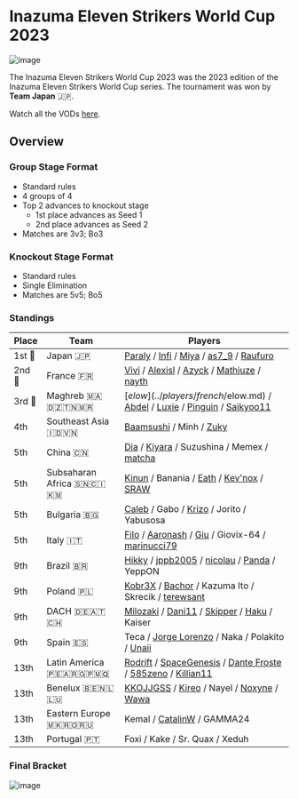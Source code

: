 # Inazuma Eleven Strikers World Cup 2023

![image](https://github.com/inabikarilibrary/inalib/assets/110833255/3cfdb57d-8d54-4c88-aa35-7879c96c75be)

The Inazuma Eleven Strikers World Cup 2023 was the 2023 edition of the Inazuma Eleven Strikers World Cup series.
The tournament was won by **Team Japan** :jp:. 

Watch all the VODs [here](https://www.youtube.com/@Phase5fr). 

## Overview

### Group Stage Format
- Standard rules
- 4 groups of 4
- Top 2 advances to knockout stage
  -  1st place advances as Seed 1
  -  2nd place advances as Seed 2
- Matches are 3v3; Bo3

### Knockout Stage Format
- Standard rules
- Single Elimination
- Matches are 5v5; Bo5

### Standings


| Place | Team | Players |
| - | - | - |
|1st :1st_place_medal: | Japan :jp: | [Paraly](../players/japanese/paraly.md) / [Infi](../players/japanese/infi.md) / [Miya](../players/japanese/miya.md) / [as7_9](../players/japanese/as7_9.md) / [Raufuro](../players/japanese/raufuro.md) |
|2nd :2nd_place_medal: | France :fr: | [Vivi](../players/french/vivi.md) / [Alexisl](../players/french/alexisl.md) / [Azyck](../players/french/azyck.md) / [Mathiuze](../players/french/mathiuze.md) / [nayth](../players/french/nayth.md) |
|3rd :3rd_place_medal: | Maghreb :morocco::algeria::tunisia::mauritania: | [$elow](../players/french/$elow.md) / [Abdel](../players/french/abdel.md) / [Luxie](../players/belgian/luxie.md) / [Pinguin](../players/french/pinguin.md) / [Saikyoo11](../players/french/saikyoo11.md) |
| 4th | Southeast Asia :indonesia::vietnam: | [Baamsushi](../players/indonesian/baamsushi.md) / Minh / [Zuky](../players/german/zuky.md) |
| 5th | China :cn: | [Dia](../players/chinese/dia.md) / [Kiyara](../players/chinese/kiyara.md) / Suzushina / Memex / [matcha](../players/chinese/matcha.md) |
| 5th | Subsaharan Africa :senegal::cote_divoire::comoros: | [Kinun](../players/belgian/kinun.md) / Banania / [Eath](../players/belgian/eath.md) / [Kev'nox](../players/french/kevnox.md) / [SRAW](../players/french/sraw.md) |
| 5th | Bulgaria :bulgaria: | [Caleb](../players/bulgarian/caleb.md) / Gabo / [Krizo](../players/bulgarian/krizo.md) / Jorito / Yabusosa |
| 5th | Italy :it: | [Filo](../players/italian/filo.md) / [Aaronash](../players/italian/aaronash.md) / [Giu](../players/italian/giu.md) / Giovix-64 / [marinucci79](../players/italian/marinucci79.md) |
| 9th | Brazil :brazil: | [Hikky](../players/brazilian/hikky.md) / [jppb2005](../../players/brazilian/jppb2005.md) / [nicolau](../players/brazilian/nicolau.md) / [Panda](../players/brazilian/panda.md) / YeppON |
| 9th | Poland :poland: | [Kobr3X](../players/polish/kobr3x.md) / [Bachor](../players/polish/bachor.md) / Kazuma Ito / Skrecik / [terewsant](../players/polish/terewsant.md) |
| 9th | DACH :de::austria::switzerland: | [Milozaki](../players/german/milozaki.md) / [Dani11](../players/colombian/dani11.md) / [Skipper](../players/austrian/skipper.md) / [Haku](../players/german/haku.md) / Kaiser |
| 9th | Spain :es: | Teca / [Jorge Lorenzo](../players/spanish/jorge.md) / Naka / Polakito / [Unaii](../players/spanish/unaii.md) |
| 13th | Latin America :peru::argentina::guadeloupe::martinique:| [Rodrift](../players/peruvian/rodrift.md) / [SpaceGenesis](../players/french/spacegenesis.md) / [Dante Froste](../players/argentinian/dantefroste.md) / [585zeno](../players/french/585zeno.md) / [Killian11](../players/french/killian11.md) |
| 13th | Benelux :belgium::netherlands::luxembourg:| [KKOJJGSS](../players/dutch/kkojjgss.md) / [Kireo](../players/french/kireo.md) / Nayel / [Noxyne](../players/french/noxyne.md) / [Wawa](../players/luxembourger/wawa.md) |
| 13th | Eastern Europe :macedonia::romania::ru: | Kemal / [CatalinW](../players/romanian/catalinw.md) / GAMMA24 |
| 13th | Portugal :portugal: | Foxi / Kake / Sr. Quax / Xeduh |

### Final Bracket

![image](https://github.com/inabikarilibrary/inalib/assets/110833255/ed9e88f5-dcbc-4d01-a041-eb963efb6c9a)
